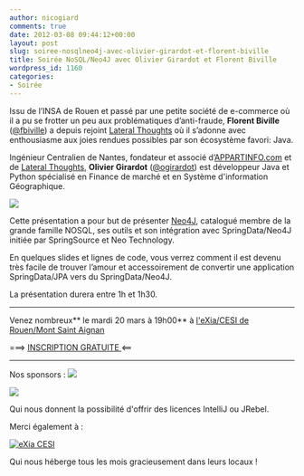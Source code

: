 ```yaml
---
author: nicogiard
comments: true
date: 2012-03-08 09:44:12+00:00
layout: post
slug: soiree-nosqlneo4j-avec-olivier-girardot-et-florent-biville
title: Soirée NoSQL/Neo4J avec Olivier Girardot et Florent Biville
wordpress_id: 1160
categories:
- Soirée
---
```


Issu de l’INSA de Rouen et passé par une petite société de e-commerce où il a pu se frotter un peu aux problématiques d’anti-fraude, **Florent Biville** ([@fbiville](https://twitter.com/#!/fbiville)) a depuis rejoint [Lateral Thoughts](http://www.lateral-thoughts.com/) où il s’adonne avec enthousiasme aux joies rendues possibles par son écosystème favori: Java.

Ingénieur Centralien de Nantes, fondateur et associé d’[APPARTINFO.com](http://www.appartinfo.com/) et de [Lateral Thoughts](http://www.lateral-thoughts.com/), **Olivier Girardot** ([@ogirardot](https://twitter.com/#!/ogirardot)) est développeur Java et Python spécialisé en Finance de marché et en Système d'information Géographique.

[![](http://www.normandyjug.org/wp-content/uploads/2012/03/Neo4j.jpg)](http://neo4j.org/)

  




Cette présentation a pour but de présenter [Neo4J](http://neo4j.org/), catalogué membre de la grande famille NOSQL, ses outils et son intégration avec SpringData/Neo4J initiée par SpringSource et Neo Technology.



En quelques slides et lignes de code, vous verrez comment il est devenu très facile de trouver l’amour et accessoirement de convertir une application SpringData/JPA vers du SpringData/Neo4J.

La présentation durera entre 1h et 1h30.



* * *




Venez nombreux** le mardi 20 mars à 19h00** à [l'eXia/CESI de Rouen/Mont Saint Aignan](http://maps.google.fr/maps?oe=utf-8&rls=com.ubuntu:en-US:official&client=firefox-a&um=1&ie=UTF-8&q=eXia+CESI+Rouen&fb=1&gl=fr&hq=eXia+CESI&hnear=Rouen&cid=0,0,14303900307713815448&ei=VLLMSrNth5OMB4j5_YIH&sa=X&oi=local_result&ct=image&resnum=1)




===> [INSCRIPTION GRATUITE ](http://jugevents.org/jugevents/event/44693)<==






* * *





Nos sponsors :
[![](http://www.normandyjug.org/wp-content/uploads/2009/12/logo_enovea.jpg)](http://www.enovea.net/)

[![](http://www.normandyjug.org/wp-content/uploads/2011/04/agileit1.png)](http://www.normandyjug.org/wp-content/uploads/2011/04/agileit1.png)



Qui nous donnent la possibilité d'offrir des licences IntelliJ ou JRebel.

Merci également à :

[![eXia CESI](http://www.normandyjug.org/wp-content/uploads/2011/04/logo.png)](http://www.normandyjug.org/wp-content/uploads/2011/04/logo.png)

Qui nous héberge tous les mois gracieusement dans leurs locaux !
